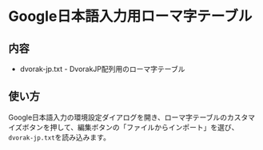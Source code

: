Google日本語入力用ローマ字テーブル
====


内容
----

*  dvorak-jp.txt - DvorakJP配列用のローマ字テーブル


使い方
----

Google日本語入力の環境設定ダイアログを開き、ローマ字テーブルのカスタマイズボタンを押して、編集ボタンの「ファイルからインポート」を選び、`dvorak-jp.txt`を読み込みます。


